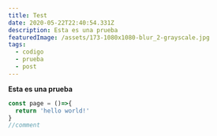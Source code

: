 ```yaml
---
title: Test
date: 2020-05-22T22:40:54.331Z
description: Esta es una prueba
featuredImage: /assets/173-1080x1080-blur_2-grayscale.jpg
tags:
  - codigo
  - prueba
  - post
---
```

**Esta es una prueba**

```javascript
const page = ()=>{
  return 'hello world!'
}
//comment
```